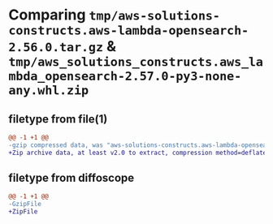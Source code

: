 # Comparing `tmp/aws-solutions-constructs.aws-lambda-opensearch-2.56.0.tar.gz` & `tmp/aws_solutions_constructs.aws_lambda_opensearch-2.57.0-py3-none-any.whl.zip`

## filetype from file(1)

```diff
@@ -1 +1 @@
-gzip compressed data, was "aws-solutions-constructs.aws-lambda-opensearch-2.56.0.tar", last modified: Wed Apr 24 20:29:38 2024, max compression
+Zip archive data, at least v2.0 to extract, compression method=deflate
```

## filetype from diffoscope

```diff
@@ -1 +1 @@
-GzipFile
+ZipFile
```

